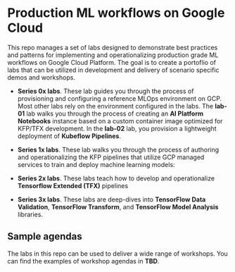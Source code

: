 # Production ML workflows on Google Cloud

This repo manages a set of labs designed to demonstrate best practices and patterns for implementing and operationalizing production grade ML workflows on Google Cloud Platform. The goal is to create a portoflio of labs that can be utilized in development and delivery of scenario specific demos and workshops. 

- **Series 0x labs**. These lab guides you through the process of provisioning and configuring a reference MLOps environment on GCP. Most other labs rely on the environment configured in the labs. The **lab-01** lab walks you through the process of creating an **AI Platform Notebooks** instance based on a custom container image optimized for KFP/TFX development. In the **lab-02** lab, you provision a lightweight deployment of **Kubeflow Pipelines**. 

- **Series 1x labs**. These lab walks you through the process of authoring and operationalizing the KFP pipelines that utilize GCP managed services to train and deploy machine learning models:
    
- **Series 2x labs**. These labs teach how to develop and operationalize **Tensorflow Extended (TFX)** pipelines

- **Series 3x labs**. These labs are deep-dives into **TensorFlow Data Validation**, **TensorFlow Transform**, and **TensorFlow Model Analysis** libraries.


## Sample agendas

The labs in this repo can be used to deliver a wide range of workshops. You can find the examples of workshop agendas in **TBD**.

